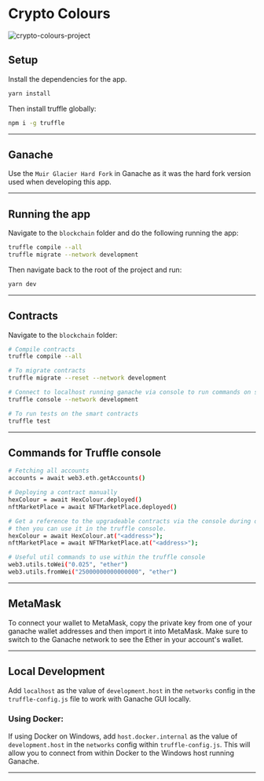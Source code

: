 # Crypto Colours

![crypto-colours-project](https://user-images.githubusercontent.com/54685928/147238636-a881cec5-da8a-4cd4-8380-f64c0708e193.png)

## Setup

Install the dependencies for the app.

```bash
yarn install
```

Then install truffle globally:

```bash
npm i -g truffle
```

---

## Ganache

Use the `Muir Glacier Hard Fork` in Ganache as it was the hard fork version used when developing this app.

---

## Running the app

Navigate to the `blockchain` folder and do the following running the app:

```bash
truffle compile --all
truffle migrate --network development
```

Then navigate back to the root of the project and run:

```bash
yarn dev
```

---

## Contracts

Navigate to the `blockchain` folder:

```bash
# Compile contracts
truffle compile --all

# To migrate contracts
truffle migrate --reset --network development

# Connect to localhost running ganache via console to run commands on smart contracts
truffle console --network development

# To run tests on the smart contracts
truffle test
```

---

## Commands for Truffle console

```bash
# Fetching all accounts
accounts = await web3.eth.getAccounts()

# Deploying a contract manually
hexColour = await HexColour.deployed()
nftMarketPlace = await NFTMarketPlace.deployed()

# Get a reference to the upgradeable contracts via the console during deployment
# then you can use it in the truffle console.
hexColour = await HexColour.at("<address>");
nftMarketPlace = await NFTMarketPlace.at("<address>");

# Useful util commands to use within the truffle console
web3.utils.toWei("0.025", "ether")
web3.utils.fromWei("25000000000000000", "ether")
```

---

## MetaMask

To connect your wallet to MetaMask, copy the private key from one of your ganache wallet addresses and then import it into MetaMask. Make sure to switch to the Ganache network to see the Ether in your account's wallet.

---

## Local Development

Add `localhost` as the value of `development.host` in the `networks` config in the `truffle-config.js` file to work with Ganache GUI locally.

### Using Docker:

If using Docker on Windows, add `host.docker.internal` as the value of `development.host` in the `networks` config within `truffle-config.js`. This will allow you to connect from within Docker to the Windows host running Ganache.

---
